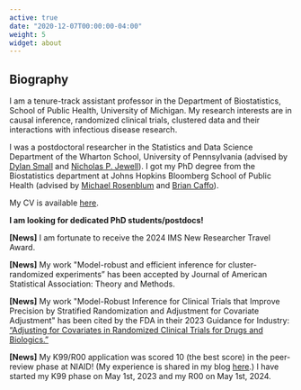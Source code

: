 ```yaml
---
active: true
date: "2020-12-07T00:00:00-04:00"
weight: 5
widget: about
---
```


## Biography

I am a tenure-track assistant professor in the Department of Biostatistics, School of Public Health, University of Michigan. My research interests are in causal inference, randomized clinical trials, clustered data and their interactions with infectious disease research. 

I was a postdoctoral researcher in the Statistics and Data Science Department of the Wharton School, University of Pennsylvania (advised by [Dylan Small](https://statistics.wharton.upenn.edu/profile/dsmall/) and [Nicholas P. Jewell](https://statistics.berkeley.edu/people/nicholas-p-jewell)). I got my PhD degree from the Biostatistics department at Johns Hopkins Bloomberg School of Public Health (advised by [Michael Rosenblum](https://www.jhsph.edu/faculty/directory/profile/2241/michael-a-rosenblum) and [Brian Caffo](https://www.jhsph.edu/faculty/directory/profile/1010/brian-s-caffo)).

My CV is available [here](files/CV.pdf).

__I am looking for dedicated PhD students/postdocs!__

__[News]__ I am fortunate to receive the 2024 IMS New Researcher Travel Award.

__[News]__ My work "Model-robust and efficient inference for cluster-randomized experiments” has been accepted by Journal of American Statistical Association: Theory and Methods.

__[News]__ My work "Model-Robust Inference for Clinical Trials that Improve Precision by Stratified Randomization and Adjustment for Covariate Adjustment" has been cited by the FDA in their 2023 Guidance for Industry: [“Adjusting for Covariates in Randomized Clinical Trials for Drugs and Biologics.”](https://www.fda.gov/media/148910/download) 

__[News]__ My K99/R00 application was scored 10 (the best score) in the peer-review phase at NIAID! (My experience is shared in my blog [here](/blog/k99/).) I have started my K99 phase on May 1st, 2023 and my R00 on May 1st, 2024.


